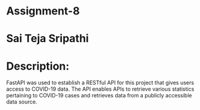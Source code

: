 # Assignment-8

# Sai Teja Sripathi

# Description:

FastAPI was used to establish a RESTful API for this project that gives users access to COVID-19 data. The API enables APIs to retrieve various statistics pertaining to COVID-19 cases and retrieves data from a publicly accessible data source.


